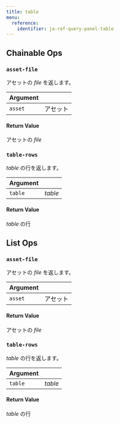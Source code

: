 ```yaml
---
title: table
menu:
  reference:
    identifier: ja-ref-query-panel-table
---
```


## Chainable Ops
<h3 id="asset-file"><code>asset-file</code></h3>

アセットの _file_ を返します。

| Argument |  |
| :--- | :--- |
| `asset` | アセット |

#### Return Value
アセットの _file_

<h3 id="table-rows"><code>table-rows</code></h3>

_table_ の行を返します。

| Argument |  |
| :--- | :--- |
| `table` | _table_ |

#### Return Value
_table_ の行

## List Ops
<h3 id="asset-file"><code>asset-file</code></h3>

アセットの _file_ を返します。

| Argument |  |
| :--- | :--- |
| `asset` | アセット |

#### Return Value
アセットの _file_

<h3 id="table-rows"><code>table-rows</code></h3>

_table_ の行を返します。

| Argument |  |
| :--- | :--- |
| `table` | _table_ |

#### Return Value
_table_ の行
